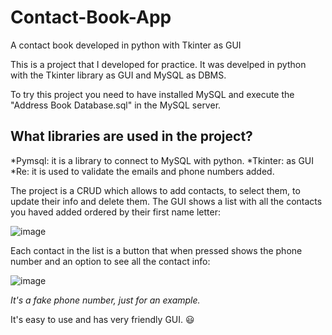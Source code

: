 # Contact-Book-App
A contact book developed in python with Tkinter as GUI

This is a project that I developed for practice. It was develped in python with the Tkinter library as GUI and MySQL as DBMS. 

To try this project you need to have installed MySQL and execute the "Address Book Database.sql" in the MySQL server.

## What libraries are used in the project?

*Pymsql: it is a library to connect to MySQL with python.
*Tkinter: as GUI
*Re: it is used to validate the emails and phone numbers added.

The project is a CRUD which allows to add contacts, to select them, to update their info and delete them. The GUI shows a list with all the contacts you haved added ordered by their first name letter:

![image](https://user-images.githubusercontent.com/77745940/129458815-83d87172-e6cf-4a3a-99a2-21a94f3ab2ae.png)

Each contact in the list is a button that when pressed shows the phone number and an option to see all the contact info:

![image](https://user-images.githubusercontent.com/77745940/129458887-9aff2412-1392-41cd-a8fa-954bc2c8cbf9.png)

*It's a fake phone number, just for an example.*

It's easy to use and has very friendly GUI. :smiley:
